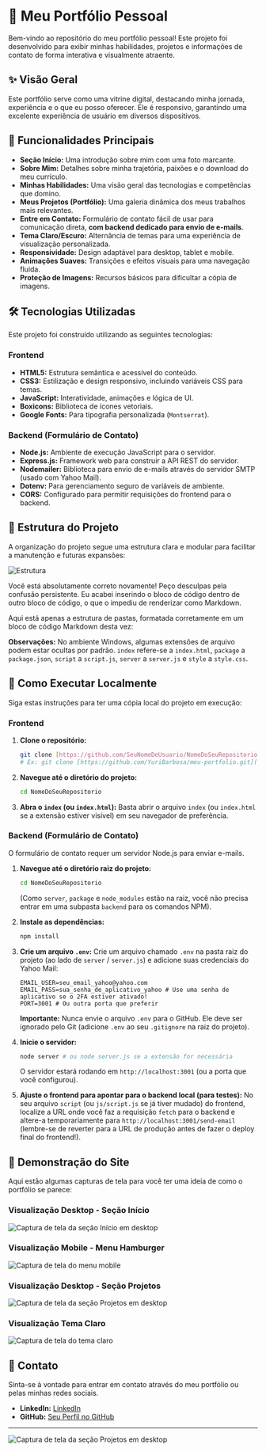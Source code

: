# 🚀 Meu Portfólio Pessoal

Bem-vindo ao repositório do meu portfólio pessoal! Este projeto foi desenvolvido para exibir minhas habilidades, projetos e informações de contato de forma interativa e visualmente atraente.

## ✨ Visão Geral

Este portfólio serve como uma vitrine digital, destacando minha jornada, experiência e o que eu posso oferecer. Ele é responsivo, garantindo uma excelente experiência de usuário em diversos dispositivos.

## 🌟 Funcionalidades Principais

* **Seção Início:** Uma introdução sobre mim com uma foto marcante.
* **Sobre Mim:** Detalhes sobre minha trajetória, paixões e o download do meu currículo.
* **Minhas Habilidades:** Uma visão geral das tecnologias e competências que domino.
* **Meus Projetos (Portfólio):** Uma galeria dinâmica dos meus trabalhos mais relevantes.
* **Entre em Contato:** Formulário de contato fácil de usar para comunicação direta, **com backend dedicado para envio de e-mails**.
* **Tema Claro/Escuro:** Alternância de temas para uma experiência de visualização personalizada.
* **Responsividade:** Design adaptável para desktop, tablet e mobile.
* **Animações Suaves:** Transições e efeitos visuais para uma navegação fluida.
* **Proteção de Imagens:** Recursos básicos para dificultar a cópia de imagens.

## 🛠️ Tecnologias Utilizadas

Este projeto foi construído utilizando as seguintes tecnologias:

### Frontend
* **HTML5:** Estrutura semântica e acessível do conteúdo.
* **CSS3:** Estilização e design responsivo, incluindo variáveis CSS para temas.
* **JavaScript:** Interatividade, animações e lógica de UI.
* **Boxicons:** Biblioteca de ícones vetoriais.
* **Google Fonts:** Para tipografia personalizada (`Montserrat`).

### Backend (Formulário de Contato)
* **Node.js:** Ambiente de execução JavaScript para o servidor.
* **Express.js:** Framework web para construir a API REST do servidor.
* **Nodemailer:** Biblioteca para envio de e-mails através do servidor SMTP (usado com Yahoo Mail).
* **Dotenv:** Para gerenciamento seguro de variáveis de ambiente.
* **CORS:** Configurado para permitir requisições do frontend para o backend.

## 📂 Estrutura do Projeto

A organização do projeto segue uma estrutura clara e modular para facilitar a manutenção e futuras expansões:

![Estrutura](https://github.com/yuriletras/yuribarbosa/blob/main/img/pastas.PNG?raw=true)

Você está absolutamente correto novamente! Peço desculpas pela confusão persistente. Eu acabei inserindo o bloco de código dentro de outro bloco de código, o que o impediu de renderizar como Markdown.

Aqui está apenas a estrutura de pastas, formatada corretamente em um bloco de código Markdown desta vez:



**Observações:** No ambiente Windows, algumas extensões de arquivo podem estar ocultas por padrão. `index` refere-se a `index.html`, `package` a `package.json`, `script` a `script.js`, `server` a `server.js` e `style` a `style.css`.

## 🚀 Como Executar Localmente

Siga estas instruções para ter uma cópia local do projeto em execução:

### Frontend
1.  **Clone o repositório:**
    ```bash
    git clone [https://github.com/SeuNomeDeUsuario/NomeDoSeuRepositorio.git](https://github.com/SeuNomeDeUsuario/NomeDoSeuRepositorio.git)
    # Ex: git clone [https://github.com/YuriBarbosa/meu-portfolio.git](https://github.com/YuriBarbosa/meu-portfolio.git)
    ```
2.  **Navegue até o diretório do projeto:**
    ```bash
    cd NomeDoSeuRepositorio
    ```
3.  **Abra o `index` (ou `index.html`):**
    Basta abrir o arquivo `index` (ou `index.html` se a extensão estiver visível) em seu navegador de preferência.

### Backend (Formulário de Contato)
O formulário de contato requer um servidor Node.js para enviar e-mails.

1.  **Navegue até o diretório raiz do projeto:**
    ```bash
    cd NomeDoSeuRepositorio
    ```
    (Como `server`, `package` e `node_modules` estão na raiz, você não precisa entrar em uma subpasta `backend` para os comandos NPM).
2.  **Instale as dependências:**
    ```bash
    npm install
    ```
3.  **Crie um arquivo `.env`:**
    Crie um arquivo chamado `.env` na pasta raiz do projeto (ao lado de `server` / `server.js`) e adicione suas credenciais do Yahoo Mail:
    ```
    EMAIL_USER=seu_email_yahoo@yahoo.com
    EMAIL_PASS=sua_senha_de_aplicativo_yahoo # Use uma senha de aplicativo se o 2FA estiver ativado!
    PORT=3001 # Ou outra porta que preferir
    ```
    **Importante:** Nunca envie o arquivo `.env` para o GitHub. Ele deve ser ignorado pelo Git (adicione `.env` ao seu `.gitignore` na raiz do projeto).

4.  **Inicie o servidor:**
    ```bash
    node server # ou node server.js se a extensão for necessária
    ```
    O servidor estará rodando em `http://localhost:3001` (ou a porta que você configurou).

5.  **Ajuste o frontend para apontar para o backend local (para testes):**
    No seu arquivo `script` (ou `js/script.js` se já tiver mudado) do frontend, localize a URL onde você faz a requisição `fetch` para o backend e altere-a temporariamente para `http://localhost:3001/send-email` (lembre-se de reverter para a URL de produção antes de fazer o deploy final do frontend!).

## 📸 Demonstração do Site

Aqui estão algumas capturas de tela para você ter uma ideia de como o portfólio se parece:

### Visualização Desktop - Seção Início

![Captura de tela da seção Início em desktop](https://github.com/yuriletras/yuribarbosa/blob/main/img/tela%20de%20inicio.PNG?raw=true)

### Visualização Mobile - Menu Hamburger

![Captura de tela do menu mobile](https://github.com/yuriletras/yuribarbosa/blob/main/img/menu%20mobile.PNG?raw=true)

### Visualização Desktop - Seção Projetos

![Captura de tela da seção Projetos em desktop](https://github.com/yuriletras/yuribarbosa/blob/main/img/meus%20projetos.PNG?raw=true)

### Visualização Tema Claro

![Captura de tela do tema claro](https://github.com/yuriletras/yuribarbosa/blob/main/img/tema%20claro.PNG?raw=true)

## 📧 Contato

Sinta-se à vontade para entrar em contato através do meu portfólio ou pelas minhas redes sociais.

* **LinkedIn:** [LinkedIn](https://www.linkedin.com/in/yuri-basi)
* **GitHub:** [Seu Perfil no GitHub]([https://github.com/yuriletras/)

---
![Captura de tela da seção Projetos em desktop](https://github.com/yuriletras/yuribarbosa/blob/main/img/marca%20dagua%202%20(4).png?raw=true)
